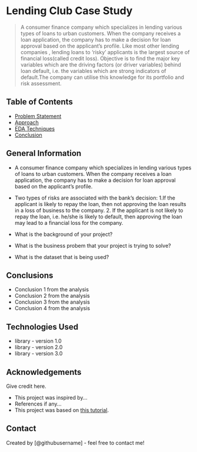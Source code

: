 # Lending Club Case Study 
> A consumer finance company which specializes in lending various types of loans to urban customers. When the company receives a loan application, the company has to make a decision for loan approval based on the applicant’s profile.
Like most other lending companies , lending loans to ‘risky’ applicants is the largest source of financial loss(called credit loss).
Objective is to find the major key variables which are the driving factors (or driver variables) behind loan default, i.e. the variables which are strong indicators of default.The company can utilise this knowledge for its portfolio and risk assessment. 



## Table of Contents
* [Problem Statement](#general-information)
* [Approach](#technologies-used)
* [EDA Techniques](#conclusions)
* [Conclusion](#acknowledgements)

<!-- You can include any other section that is pertinent to your problem -->

## General Information
- A consumer finance company which specializes in lending various types of loans to urban customers. When the company receives a loan application, the company has to make a decision for loan approval based on the applicant’s profile.
- Two types of risks are associated with the bank’s decision:
	1.If the applicant is likely to repay the loan, then not approving the loan results in a loss of business to the company.
	2. If the applicant is not likely to repay the loan, i.e. he/she is likely to default, then approving the loan may lead to a financial loss for the company.

- What is the background of your project?
- What is the business probem that your project is trying to solve?
- What is the dataset that is being used?

<!-- You don't have to answer all the questions - just the ones relevant to your project. -->

## Conclusions
- Conclusion 1 from the analysis
- Conclusion 2 from the analysis
- Conclusion 3 from the analysis
- Conclusion 4 from the analysis

<!-- You don't have to answer all the questions - just the ones relevant to your project. -->


## Technologies Used
- library - version 1.0
- library - version 2.0
- library - version 3.0

<!-- As the libraries versions keep on changing, it is recommended to mention the version of library used in this project -->

## Acknowledgements
Give credit here.
- This project was inspired by...
- References if any...
- This project was based on [this tutorial](https://www.example.com).


## Contact
Created by [@githubusername] - feel free to contact me!


<!-- Optional -->
<!-- ## License -->
<!-- This project is open source and available under the [... License](). -->

<!-- You don't have to include all sections - just the one's relevant to your project -->
